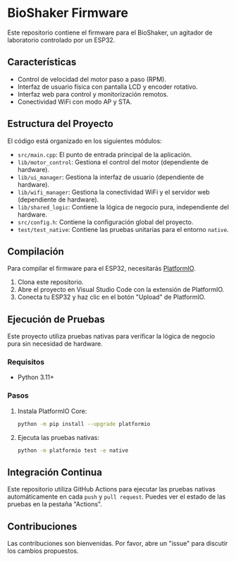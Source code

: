# BioShaker Firmware

Este repositorio contiene el firmware para el BioShaker, un agitador de laboratorio controlado por un ESP32.

## Características

*   Control de velocidad del motor paso a paso (RPM).
*   Interfaz de usuario física con pantalla LCD y encoder rotativo.
*   Interfaz web para control y monitorización remotos.
*   Conectividad WiFi con modo AP y STA.

## Estructura del Proyecto

El código está organizado en los siguientes módulos:

*   `src/main.cpp`: El punto de entrada principal de la aplicación.
*   `lib/motor_control`: Gestiona el control del motor (dependiente de hardware).
*   `lib/ui_manager`: Gestiona la interfaz de usuario (dependiente de hardware).
*   `lib/wifi_manager`: Gestiona la conectividad WiFi y el servidor web (dependiente de hardware).
*   `lib/shared_logic`: Contiene la lógica de negocio pura, independiente del hardware.
*   `src/config.h`: Contiene la configuración global del proyecto.
*   `test/test_native`: Contiene las pruebas unitarias para el entorno `native`.

## Compilación

Para compilar el firmware para el ESP32, necesitarás [PlatformIO](https://platformio.org/).

1.  Clona este repositorio.
2.  Abre el proyecto en Visual Studio Code con la extensión de PlatformIO.
3.  Conecta tu ESP32 y haz clic en el botón "Upload" de PlatformIO.

## Ejecución de Pruebas

Este proyecto utiliza pruebas nativas para verificar la lógica de negocio pura sin necesidad de hardware.

### Requisitos

*   Python 3.11+

### Pasos

1.  Instala PlatformIO Core:
    ```bash
    python -m pip install --upgrade platformio
    ```

2.  Ejecuta las pruebas nativas:
    ```bash
    python -m platformio test -e native
    ```

## Integración Continua

Este repositorio utiliza GitHub Actions para ejecutar las pruebas nativas automáticamente en cada `push` y `pull request`. Puedes ver el estado de las pruebas en la pestaña "Actions".

## Contribuciones

Las contribuciones son bienvenidas. Por favor, abre un "issue" para discutir los cambios propuestos.
